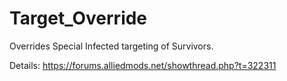 # Target_Override
Overrides Special Infected targeting of Survivors.

Details: https://forums.alliedmods.net/showthread.php?t=322311
